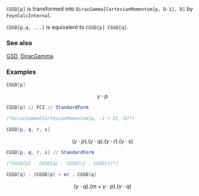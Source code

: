 `CGSD[p]` is transformed into `DiracGamma[CartesianMomentum[p, D-1], D]` by `FeynCalcInternal`.

`CGSD[p,q, ...]` is equivalent to `CGSD[p].CGSD[q]`.

### See also

[GSD](GSD), [DiracGamma](DiracGamma).

### Examples

```mathematica
CGSD[p]
```

$$\gamma \cdot p$$

```mathematica
CGSD[p] // FCI // StandardForm

(*DiracGamma[CartesianMomentum[p, -1 + D], D]*)
```

```mathematica
CGSD[p, q, r, s]
```

$$(\gamma \cdot p).(\gamma \cdot q).(\gamma \cdot r).(\gamma \cdot s)$$

```mathematica
CGSD[p, q, r, s] // StandardForm

(*CGSD[p] . CGSD[q] . CGSD[r] . CGSD[s]*)
```

```mathematica
CGSD[q] . (CGSD[p] + m) . CGSD[q]
```

$$(\gamma \cdot q).(m+\gamma \cdot p).(\gamma \cdot q)$$